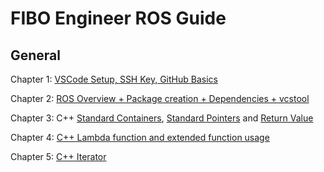 # FIBO Engineer ROS Guide

## General
Chapter 1: [VSCode Setup, SSH Key, GitHub Basics](general/vscode_ssh_github.md)

Chapter 2: [ROS Overview + Package creation + Dependencies + vcstool](general/ros_package.md)

Chapter 3: C++ [Standard Containers](cpp/containers.md), [Standard Pointers](cpp/pointers.md) and [Return Value](cpp/return_value.md)

Chapter 4: [C++ Lambda function and extended function usage](cpp/lambda_function_bind.md)

Chapter 5: [C++ Iterator](cpp/iterator.md)


<!-- * Ne - Create a new project.
* `mkdocs serve` - Start the live-reloading docs server.
* `mkdocs build` - Build the documentation site.
* `mkdocs -h` - Print help message and exit.

## Project layout

    mkdocs.yml    # The configuration file.s
    docs/
        index.md  # The documentation homepage.
        ...       # Other markdown pages, images and other files. -->
